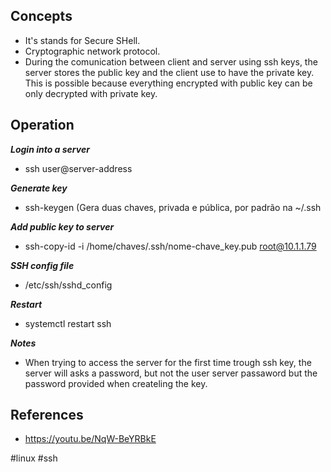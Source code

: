 
## Concepts

* It's stands for Secure SHell.
* Cryptographic network protocol.
* During the comunication between client and server using ssh keys, the server stores the public key and the client use to have the private key. This is possible because everything encrypted with public key can be only decrypted with private key.

## Operation

***Login into a server***
- ssh user@server-address

***Generate key***
- ssh-keygen (Gera duas chaves, privada e pública, por padrão na ~/.ssh

***Add public key to server***
- ssh-copy-id -i /home/chaves/.ssh/nome-chave_key.pub root@10.1.1.79

***SSH config file***
* /etc/ssh/sshd_config

***Restart***
* systemctl restart ssh

***Notes***
- When trying to access the server for the first time trough ssh key, the server will asks a password, but not the user server passaword but the password provided when createling the key.

## References

- https://youtu.be/NqW-BeYRBkE

#linux #ssh 